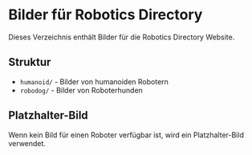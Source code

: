 # Bilder für Robotics Directory

Dieses Verzeichnis enthält Bilder für die Robotics Directory Website.

## Struktur

- `humanoid/` - Bilder von humanoiden Robotern
- `robodog/` - Bilder von Roboterhunden

## Platzhalter-Bild

Wenn kein Bild für einen Roboter verfügbar ist, wird ein Platzhalter-Bild verwendet.
